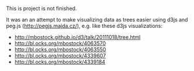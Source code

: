 This is project is not finished.

It was an an attempt to make visualizing data as trees easier using d3js and peg.js (http://pegjs.majda.cz/),
e.g. like these d3js visualizations:
 - http://mbostock.github.io/d3/talk/20111018/tree.html
 - http://bl.ocks.org/mbostock/4063570
 - http://bl.ocks.org/mbostock/4063550
 - http://bl.ocks.org/mbostock/4339607
 - http://bl.ocks.org/mbostock/4339184